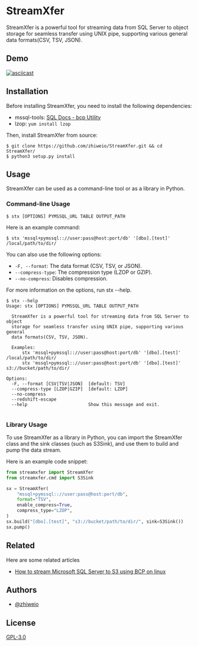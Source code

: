 # StreamXfer

StreamXfer is a powerful tool for streaming data from SQL Server to object storage for seamless transfer using UNIX
pipe, supporting various general data formats(CSV, TSV, JSON).


## Demo

[![asciicast](https://asciinema.org/a/563200.svg)](https://asciinema.org/a/563200)


## Installation

Before installing StreamXfer, you need to install the following dependencies:

* mssql-tools: [SQL Docs - bcp Utility](https://learn.microsoft.com/en-us/sql/tools/bcp-utility?view=sql-server-ver16)
* lzop: `yum install lzop`

Then, install StreamXfer from source:

```shell
$ git clone https://github.com/zhiweio/StreamXfer.git && cd StreamXfer/
$ python3 setup.py install
```


## Usage

StreamXfer can be used as a command-line tool or as a library in Python.

### Command-line Usage

```shell
$ stx [OPTIONS] PYMSSQL_URL TABLE OUTPUT_PATH
```

Here is an example command:

```shell
$ stx 'mssql+pymssql:://user:pass@host:port/db' '[dbo].[test]' /local/path/to/dir/
```

You can also use the following options:

* `-F, --format`: The data format (CSV, TSV, or JSON).
* `--compress-type`: The compression type (LZOP or GZIP).
* `--no-compress`: Disables compression.

For more information on the options, run stx --help.

```shell
$ stx --help
Usage: stx [OPTIONS] PYMSSQL_URL TABLE OUTPUT_PATH

  StreamXfer is a powerful tool for streaming data from SQL Server to object
  storage for seamless transfer using UNIX pipe, supporting various general
  data formats(CSV, TSV, JSON).

  Examples:
      stx 'mssql+pymssql:://user:pass@host:port/db' '[dbo].[test]' /local/path/to/dir/
      stx 'mssql+pymssql:://user:pass@host:port/db' '[dbo].[test]' s3://bucket/path/to/dir/

Options:
  -F, --format [CSV|TSV|JSON]  [default: TSV]
  --compress-type [LZOP|GZIP]  [default: LZOP]
  --no-compress
  --redshift-escape
  --help                       Show this message and exit.


```

### Library Usage

To use StreamXfer as a library in Python, you can import the StreamXfer class and the sink classes (such as S3Sink), and use them to build and pump the data stream.

Here is an example code snippet:

```python
from streamxfer import StreamXfer
from streamxfer.cmd import S3Sink

sx = StreamXfer(
    "mssql+pymssql:://user:pass@host:port/db",
    format="TSV",
    enable_compress=True,
    compress_type="LZOP",
)
sx.build("[dbo].[test]", "s3://bucket/path/to/dir/", sink=S3Sink())
sx.pump()

```

## Related

Here are some related articles

* [How to stream Microsoft SQL Server to S3 using BCP on linux](https://dstan.medium.com/streaming-microsoft-sql-server-to-s3-using-bcp-35241967d2e0)

## Authors

- [@zhiweio](https://www.github.com/zhiweio)

## License

[GPL-3.0](https://choosealicense.com/licenses/gpl-3.0/)
